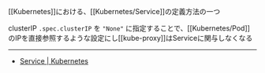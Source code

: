 [[Kubernetes]]における、[[Kubernetes/Service]]の定義方法の一つ

clusterIP `.spec.clusterIP` を `"None"` に指定することで、[[Kubernetes/Pod]]のIPを直接参照するような設定にし[[kube-proxy]]はServiceに関与しなくなる

---

- [Service | Kubernetes](https://kubernetes.io/ja/docs/concepts/services-networking/service/#headless-service)